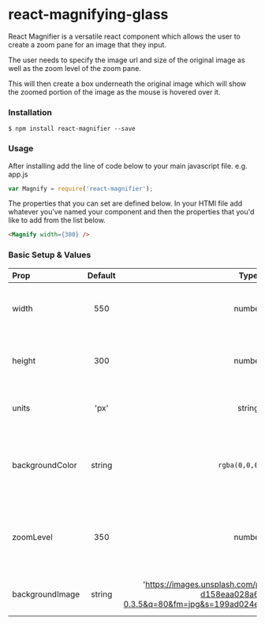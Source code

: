 # react-magnifying-glass

React Magnifier is a versatile react component which allows the user to create a zoom pane for an image that they input.

The user needs to specify the image url and size of the original image as well as the zoom level of the zoom pane.

This will then create a box underneath the original image which will show the zoomed portion of the image as the mouse is hovered over it.

### Installation

```
$ npm install react-magnifier --save
```
### Usage

After installing add the line of code below to your main javascript file. e.g. app.js
```javascript
var Magnify = require('react-magnifier');
```
The properties that you can set are defined below. In your HTMl file add whatever you've named your component and then the properties that you'd like to add from the list below.

```HTMl
<Magnify width={300} />
```

### Basic Setup & Values

| Prop  | Default  |Type | Description |
| :------------ |:---------------:| :-----------:| :---------------:|
| width | 550 | number | width of the initial image div and zoom box div|
| height | 300 | number | height of the initial image div and zoom box div |
| units | 'px' | string | units for sizes, our default is px|
| backgroundColor| string |`rgba(0,0,0,0.1)` | background colour of the area between the image box and the zoom box |
| zoomLevel | 350 | number | percentage zoom for the zoomed in image box e.g. 200%, 300% |
| backgroundImage | string | 'https://images.unsplash.com/photo-1445251836269-d158eaa028a6?ixlib=rb-0.3.5&q=80&fm=jpg&s=199ad024e77a5f179278e2ce0199e84e' | url for the image that will be zoomed |
